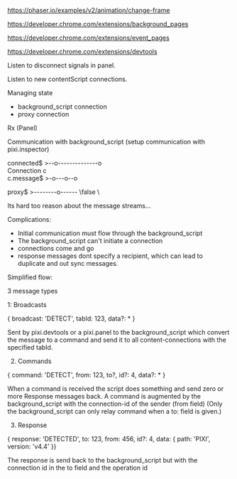 
https://phaser.io/examples/v2/animation/change-frame

https://developer.chrome.com/extensions/background_pages

https://developer.chrome.com/extensions/event_pages

https://developer.chrome.com/extensions/devtools


Listen to disconnect signals in panel.

Listen to new contentScript connections.

Managing state

- background_script connection
- proxy connection


Rx (Panel)

Communication with background_script
(setup communication with pixi.inspector)

 connected$ >--o--------------o
               \
               Connection c
                \
                 c.message$ >-o---o--o


proxy$ >--------o------
       \false    \




Its hard too reason about the message streams...

Complications:
- Initial communication must flow through the background_script
- The background_script can't initiate a connection
- connections come and go
- response messages dont specify a recipient, which can lead to duplicate and out sync messages.

Simplified flow:

3 message types

1: Broadcasts

{ broadcast: 'DETECT', tabId: 123, data?: * }

Sent by pixi.devtools or a pixi.panel to the background_script which convert the message to a command and send it to all content-connections with the specified tabId.

2. Commands

{ command: 'DETECT', from: 123, to?, id?: 4, data?: * }

When a command is received the script does something and send zero or more Response messages back.
A command is augmented by the background_script with the connection-id of the sender (from field)
(Only the background_script can only relay command when a to: field is given.)


3. Response

{ response: 'DETECTED', to: 123, from: 456, id?: 4, data: { path: 'PIXI', version: 'v4.4' }}

The response is send back to the background_script but with the connection id in the to field and the operation id


